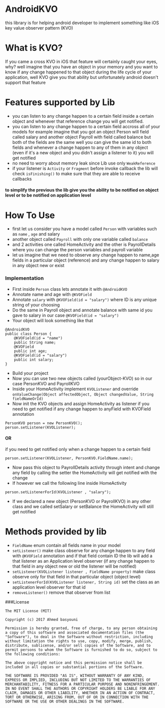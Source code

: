 # AndroidKVO
this library is for helping android developer to implement something like iOS key value observer pattern (KVO)

# What is KVO?

If you came a cross KVO in iOS that feature will certainly caught your eyes, why?
well imagine that you have an object in your memory and you want to know if any change happened to that object during the life cycle of your application, well KVO give you that ability but unfortunately android doesn't support that feature

# Features supported by Lib

- you can listen to any change happen to a certain field inside a certain object and whenever that reference change you will 
get notified.
- you can listen to any change happen to a certain field accross all of your models for example
imagine that you got an object Person will field called salary and another object Payroll with field called balance but both 
of the fields are the same
well you can give the same id to both fields and whenever a change happen to any of them in any object (even if it's 
a new object and you didn't assign a listener to it) you will get notified
- no need to worry about memory leak since Lib use only `WeakReference` 
- if your listener is `Activity` or `Fragment` before invoke callback the lib will check `isFinishing()` to make sure that they are able to receive callbacks

#### to simplify the previous the lib give you the ability to be notified on object level or to be notified on application level

# How To Use

- first let us consider you have a model called `Person` with variables such as `name` , `age` and salary
- another object called `Payroll` with only one variable called `balance`
- and 2 activities one called HomeActivity and the other is PayrollDetails where you can change the person variables and payroll variable
- let us imagine that we need to observe any change happen to name,age fields in a particular object (reference) and any change happen to salary in any object new or exist

### Implementation

- First inside `Person` class lets annotate it with `@AndroidKVO`
- Annotate name and age with `@KVOField` 
- Annotate `salary` with `@KVOField(id = "salary")` where ID is any unique string of your choosing
- Do the same in Payroll object and annotate balance with same id you gave to salary in our case `@KVOField(id = "salary")`
- Your object will look something like that

```
@AndroidKVO
public class Person {
    @KVOField(id = "name")
    public String name;
    @KVOField
    public int age;
    @KVOField(id = "salary")
    public int salary;
}
```
- Build your project 
- Now you can use two new objects called (yourObject-KVO) so in our case PersonKVO and PayrollKVO
- Inside your HomeActivity implement `KVOListener` and override `onValueChange(Object affectedObject, Object changedValue, String fieldNameOrId)`
- Now init the KVO objects and assign HomeActivity as listener if you need to get notified if any change happen to anyField with KVOField annotation
```
PersonKVO person = new PersonKVO();
person.setListener(KVOListener);
```
#### OR

if you need to get notified only when a change happen to a certain field

```
person.setListener(KVOListener, PersonKVO.FieldName.name);
```

- Now pass this object to PayrollDetails activity through intent and change any field by calling the setter the HomeActivity will get notified with the change
- If however we call the following line inside HomeActivity
```
person.setListenerForId(KVOListener , "salary");
```
- If we declared a new object (PersonKVO or PayrollKVO) in any other class and we called setSalary or setBalance the HomeActivity will still get notified

# Methods provided by lib

- `FieldName` enum contain all fields name in your model
- `setListener()` make class observe for any change happen to any field with `@KVOField` annotation and if that field contain ID the lib will add a that listener as an Application level observer (if any change happen to that field in any object new or old the listener will be notified)
- `setListener(KVOListener listener , FieldName property)` make class observe only for that field in that particular object (object level)
- `setListenerForId(KVOListener listener, String id)` set the class as an application level observer for that id
- `removeListener()` remove that observer from list

###License

    The MIT License (MIT)

    Copyright (c) 2017 Ahmed basyouni

    Permission is hereby granted, free of charge, to any person obtaining a copy of this software and associated documentation files (the "Software"), to deal in the Software without restriction, including without limitation the rights to use, copy, modify, merge, publish, distribute, sublicense, and/or sell copies of the Software, and to permit persons to whom the Software is furnished to do so, subject to the following conditions:

    The above copyright notice and this permission notice shall be included in all copies or substantial portions of the Software.

    THE SOFTWARE IS PROVIDED "AS IS", WITHOUT WARRANTY OF ANY KIND, EXPRESS OR IMPLIED, INCLUDING BUT NOT LIMITED TO THE WARRANTIES OF MERCHANTABILITY, FITNESS FOR A PARTICULAR PURPOSE AND NONINFRINGEMENT. IN NO EVENT SHALL THE AUTHORS OR COPYRIGHT HOLDERS BE LIABLE FOR ANY CLAIM, DAMAGES OR OTHER LIABILITY, WHETHER IN AN ACTION OF CONTRACT, TORT OR OTHERWISE, ARISING FROM, OUT OF OR IN CONNECTION WITH THE SOFTWARE OR THE USE OR OTHER DEALINGS IN THE SOFTWARE.

